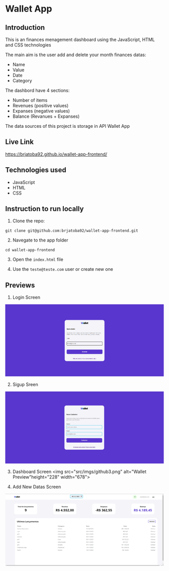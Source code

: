# Wallet App

## Introduction

This is an finances menagement dashboard using the JavaScript, HTML and CSS technologies

The main aim is the user add and delete your month finances datas:

- Name
- Value
- Date
- Category

The dashbord have 4 sections:

- Number of items
- Revenues (positive values)
- Expanses (negative values)
- Balance (Revanues + Expanses)

The data sources of this project is storage in API Wallet App

## Live Link

https://brjatoba92.github.io/wallet-app-frontend/


## Technologies used
- JavaScript
- HTML
- CSS

## Instruction to run locally

1. Clone the repo:
```
git clone git@github.com:brjatoba92/wallet-app-frontend.git
```

2. Navegate to the app folder

```
cd wallet-app-frontend
```

3. Open the `index.html` file

4. Use the `teste@teste.com` user or create new one

## Previews

1. Login Screen
<img src="src/imgs/github1.png" alt="Wallet Preview" height="228" width="678">

2. Sigup Sreen
<img src="src/imgs/github2.png" alt="Wallet Preview" height="228" width="678">

3. Dashboard Screen
<img src="src/imgs/github3.png" alt="Wallet Preview"height="228" width="678">

4. Add New Datas Screen
<img src="src/imgs/github3.png" alt="Wallet Preview" height="228" width="678">